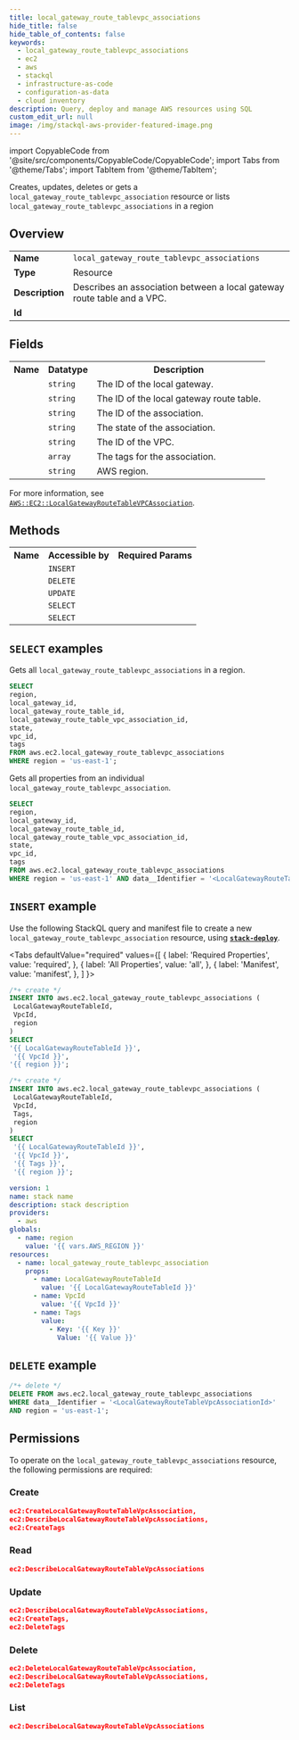 ```yaml
---
title: local_gateway_route_tablevpc_associations
hide_title: false
hide_table_of_contents: false
keywords:
  - local_gateway_route_tablevpc_associations
  - ec2
  - aws
  - stackql
  - infrastructure-as-code
  - configuration-as-data
  - cloud inventory
description: Query, deploy and manage AWS resources using SQL
custom_edit_url: null
image: /img/stackql-aws-provider-featured-image.png
---
```


import CopyableCode from '@site/src/components/CopyableCode/CopyableCode';
import Tabs from '@theme/Tabs';
import TabItem from '@theme/TabItem';

Creates, updates, deletes or gets a <code>local_gateway_route_tablevpc_association</code> resource or lists <code>local_gateway_route_tablevpc_associations</code> in a region

## Overview
<table>
<tbody>
<tr><td><b>Name</b></td><td><code>local_gateway_route_tablevpc_associations</code></td></tr>
<tr><td><b>Type</b></td><td>Resource</td></tr>
<tr><td><b>Description</b></td><td>Describes an association between a local gateway route table and a VPC.</td></tr>
<tr><td><b>Id</b></td><td><CopyableCode code="aws.ec2.local_gateway_route_tablevpc_associations" /></td></tr>
</tbody>
</table>

## Fields
<table>
<tbody>
<tr><th>Name</th><th>Datatype</th><th>Description</th></tr><tr><td><CopyableCode code="local_gateway_id" /></td><td><code>string</code></td><td>The ID of the local gateway.</td></tr>
<tr><td><CopyableCode code="local_gateway_route_table_id" /></td><td><code>string</code></td><td>The ID of the local gateway route table.</td></tr>
<tr><td><CopyableCode code="local_gateway_route_table_vpc_association_id" /></td><td><code>string</code></td><td>The ID of the association.</td></tr>
<tr><td><CopyableCode code="state" /></td><td><code>string</code></td><td>The state of the association.</td></tr>
<tr><td><CopyableCode code="vpc_id" /></td><td><code>string</code></td><td>The ID of the VPC.</td></tr>
<tr><td><CopyableCode code="tags" /></td><td><code>array</code></td><td>The tags for the association.</td></tr>
<tr><td><CopyableCode code="region" /></td><td><code>string</code></td><td>AWS region.</td></tr>
</tbody>
</table>

For more information, see <a href="https://docs.aws.amazon.com/AWSCloudFormation/latest/UserGuide/aws-resource-ec2-localgatewayroutetablevpcassociation.html"><code>AWS::EC2::LocalGatewayRouteTableVPCAssociation</code></a>.

## Methods

<table>
<tbody>
  <tr>
    <th>Name</th>
    <th>Accessible by</th>
    <th>Required Params</th>
  </tr>
  <tr>
    <td><CopyableCode code="create_resource" /></td>
    <td><code>INSERT</code></td>
    <td><CopyableCode code="LocalGatewayRouteTableId, VpcId, region" /></td>
  </tr>
  <tr>
    <td><CopyableCode code="delete_resource" /></td>
    <td><code>DELETE</code></td>
    <td><CopyableCode code="data__Identifier, region" /></td>
  </tr>
  <tr>
    <td><CopyableCode code="update_resource" /></td>
    <td><code>UPDATE</code></td>
    <td><CopyableCode code="data__Identifier, data__PatchDocument, region" /></td>
  </tr>
  <tr>
    <td><CopyableCode code="list_resources" /></td>
    <td><code>SELECT</code></td>
    <td><CopyableCode code="region" /></td>
  </tr>
  <tr>
    <td><CopyableCode code="get_resource" /></td>
    <td><code>SELECT</code></td>
    <td><CopyableCode code="data__Identifier, region" /></td>
  </tr>
</tbody>
</table>

## `SELECT` examples
Gets all <code>local_gateway_route_tablevpc_associations</code> in a region.
```sql
SELECT
region,
local_gateway_id,
local_gateway_route_table_id,
local_gateway_route_table_vpc_association_id,
state,
vpc_id,
tags
FROM aws.ec2.local_gateway_route_tablevpc_associations
WHERE region = 'us-east-1';
```
Gets all properties from an individual <code>local_gateway_route_tablevpc_association</code>.
```sql
SELECT
region,
local_gateway_id,
local_gateway_route_table_id,
local_gateway_route_table_vpc_association_id,
state,
vpc_id,
tags
FROM aws.ec2.local_gateway_route_tablevpc_associations
WHERE region = 'us-east-1' AND data__Identifier = '<LocalGatewayRouteTableVpcAssociationId>';
```

## `INSERT` example

Use the following StackQL query and manifest file to create a new <code>local_gateway_route_tablevpc_association</code> resource, using [__`stack-deploy`__](https://pypi.org/project/stack-deploy/).

<Tabs
    defaultValue="required"
    values={[
      { label: 'Required Properties', value: 'required', },
      { label: 'All Properties', value: 'all', },
      { label: 'Manifest', value: 'manifest', },
    ]
}>
<TabItem value="required">

```sql
/*+ create */
INSERT INTO aws.ec2.local_gateway_route_tablevpc_associations (
 LocalGatewayRouteTableId,
 VpcId,
 region
)
SELECT 
'{{ LocalGatewayRouteTableId }}',
 '{{ VpcId }}',
'{{ region }}';
```
</TabItem>
<TabItem value="all">

```sql
/*+ create */
INSERT INTO aws.ec2.local_gateway_route_tablevpc_associations (
 LocalGatewayRouteTableId,
 VpcId,
 Tags,
 region
)
SELECT 
 '{{ LocalGatewayRouteTableId }}',
 '{{ VpcId }}',
 '{{ Tags }}',
 '{{ region }}';
```
</TabItem>
<TabItem value="manifest">

```yaml
version: 1
name: stack name
description: stack description
providers:
  - aws
globals:
  - name: region
    value: '{{ vars.AWS_REGION }}'
resources:
  - name: local_gateway_route_tablevpc_association
    props:
      - name: LocalGatewayRouteTableId
        value: '{{ LocalGatewayRouteTableId }}'
      - name: VpcId
        value: '{{ VpcId }}'
      - name: Tags
        value:
          - Key: '{{ Key }}'
            Value: '{{ Value }}'

```
</TabItem>
</Tabs>

## `DELETE` example

```sql
/*+ delete */
DELETE FROM aws.ec2.local_gateway_route_tablevpc_associations
WHERE data__Identifier = '<LocalGatewayRouteTableVpcAssociationId>'
AND region = 'us-east-1';
```

## Permissions

To operate on the <code>local_gateway_route_tablevpc_associations</code> resource, the following permissions are required:

### Create
```json
ec2:CreateLocalGatewayRouteTableVpcAssociation,
ec2:DescribeLocalGatewayRouteTableVpcAssociations,
ec2:CreateTags
```

### Read
```json
ec2:DescribeLocalGatewayRouteTableVpcAssociations
```

### Update
```json
ec2:DescribeLocalGatewayRouteTableVpcAssociations,
ec2:CreateTags,
ec2:DeleteTags
```

### Delete
```json
ec2:DeleteLocalGatewayRouteTableVpcAssociation,
ec2:DescribeLocalGatewayRouteTableVpcAssociations,
ec2:DeleteTags
```

### List
```json
ec2:DescribeLocalGatewayRouteTableVpcAssociations
```

